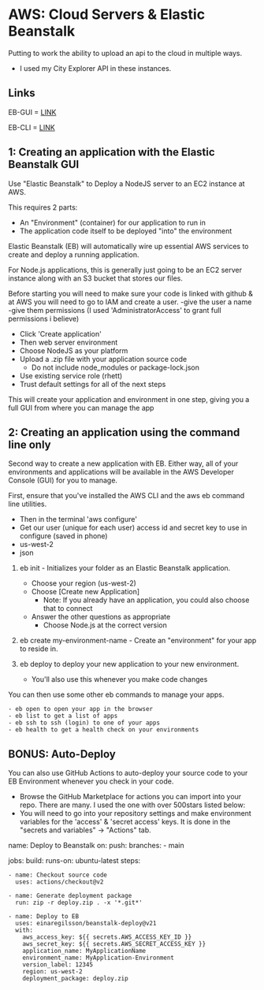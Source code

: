 # AWS: Cloud Servers & Elastic Beanstalk

Putting to work the ability to upload an api to the cloud in multiple ways.

* I used my City Explorer API in these instances.

## Links

EB-GUI = [LINK](http://aws-gui-practiceapp-env.eba-j7jjex7t.us-west-2.elasticbeanstalk.com/)

EB-CLI = [LINK](http://aws-cli-practiceapp-env.eba-wit9qm2q.us-west-2.elasticbeanstalk.com/)

## 1: Creating an application with the Elastic Beanstalk GUI

Use "Elastic Beanstalk" to Deploy a NodeJS server to an EC2 instance at AWS.

This requires 2 parts:

- An "Environment" (container) for our application to run in
- The application code itself to be deployed "into" the environment

Elastic Beanstalk (EB) will automatically wire up essential AWS services to create and deploy a running application.

For Node.js applications, this is generally just going to be an EC2 server instance along with an S3 bucket that stores our files.

Before starting you will need to make sure your code is linked with github & at AWS you will need to go to IAM and create a user.
-give the user a name
-give them permissions (I used 'AdministratorAccess' to grant full permissions i believe)

- Click 'Create application'
- Then web server environment
- Choose NodeJS as your platform
- Upload a .zip file with your application source code
    - Do not include node_modules or package-lock.json
- Use existing service role (rhett)
- Trust default settings for all of the next steps

This will create your application and environment in one step, giving you a full GUI from where you can manage the app

## 2: Creating an application using the command line only

Second way to create a new application with EB. Either way, all of your environments and applications will be available in the AWS Developer Console (GUI) for you to manage.

First, ensure that you've installed the AWS CLI and the aws eb command line utilities.
- Then in the terminal 'aws configure'
- Get our user (unique for each user) access id and secret key to use in configure (saved in phone)
- us-west-2
- json

1. eb init - Initializes your folder as an Elastic Beanstalk application.
    - Choose your region (us-west-2)
    - Choose [Create new Application]
        - Note: If you already have an application, you could also choose that to connect
    - Answer the other questions as appropriate
        - Choose Node.js at the correct version

2. eb create my-environment-name - Create an "environment" for your app to reside in.

3. eb deploy to deploy your new application to your new environment.
    - You'll also use this whenever you make code changes

You can then use some other eb commands to manage your apps.

    - eb open to open your app in the browser
    - eb list to get a list of apps
    - eb ssh to ssh (login) to one of your apps
    - eb health to get a health check on your environments

## BONUS: Auto-Deploy
You can also use GitHub Actions to auto-deploy your source code to your EB Environment whenever you check in your code.

- Browse the GitHub Marketplace for actions you can import into your repo. There are many. I used the one with over 500stars listed below:
- You will need to go into your repository settings and make environment variables for the 'access' & 'secret access' keys. It is done in the "secrets and variables" -> "Actions" tab.

name: Deploy to Beanstalk
on:
  push:
    branches:
    - main

jobs:
  build:
    runs-on: ubuntu-latest
    steps:

    - name: Checkout source code
      uses: actions/checkout@v2

    - name: Generate deployment package
      run: zip -r deploy.zip . -x '*.git*'

    - name: Deploy to EB
      uses: einaregilsson/beanstalk-deploy@v21
      with:
        aws_access_key: ${{ secrets.AWS_ACCESS_KEY_ID }}
        aws_secret_key: ${{ secrets.AWS_SECRET_ACCESS_KEY }}
        application_name: MyApplicationName
        environment_name: MyApplication-Environment
        version_label: 12345
        region: us-west-2
        deployment_package: deploy.zip
